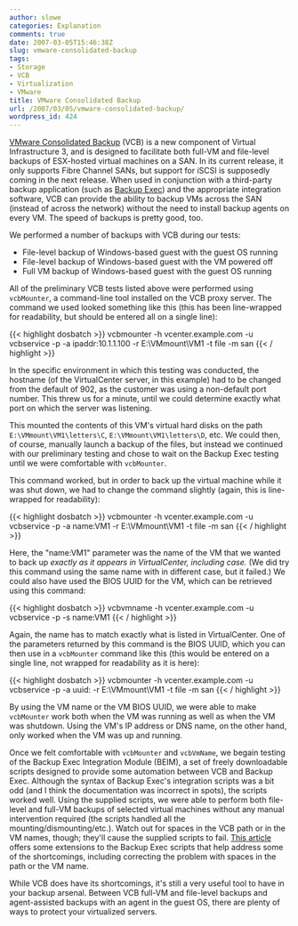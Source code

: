 ```yaml
---
author: slowe
categories: Explanation
comments: true
date: 2007-03-05T15:46:38Z
slug: vmware-consolidated-backup
tags:
- Storage
- VCB
- Virtualization
- VMware
title: VMware Consolidated Backup
url: /2007/03/05/vmware-consolidated-backup/
wordpress_id: 424
---
```


[VMware Consolidated Backup](http://www.vmware.com/products/vi/consolidated_backup.html) (VCB) is a new component of Virtual Infrastructure 3, and is designed to facilitate both full-VM and file-level backups of ESX-hosted virtual machines on a SAN. In its current release, it only supports Fibre Channel SANs, but support for iSCSI is supposedly coming in the next release. When used in conjunction with a third-party backup application (such as [Backup Exec](http://www.symantec.com/backupexec/index.jsp)) and the appropriate integration software, VCB can provide the ability to backup VMs across the SAN (instead of across the network) without the need to install backup agents on every VM. The speed of backups is pretty good, too.

We performed a number of backups with VCB during our tests:

* File-level backup of Windows-based guest with the guest OS running  
* File-level backup of Windows-based guest with the VM powered off  
* Full VM backup of Windows-based guest with the guest OS running

All of the preliminary VCB tests listed above were performed using `vcbMounter`, a command-line tool installed on the VCB proxy server. The command we used looked something like this (this has been line-wrapped for readability, but should be entered all on a single line):

{{< highlight dosbatch >}}
vcbmounter -h vcenter.example.com -u vcbservice 
-p <password> -a ipaddr:10.1.1.100 -r E:\VMmount\VM1 
-t file -m san
{{< / highlight >}}

In the specific environment in which this testing was conducted, the hostname (of the VirtualCenter server, in this example) had to be changed from the default of 902, as the customer was using a non-default port number. This threw us for a minute, until we could determine exactly what port on which the server was listening.

This mounted the contents of this VM's virtual hard disks on the path `E:\VMmount\VM1\letters\C`, `E:\VMmount\VM1\letters\D`, etc. We could then, of course, manually launch a backup of the files, but instead we continued with our preliminary testing and chose to wait on the Backup Exec testing until we were comfortable with `vcbMounter`.

This command worked, but in order to back up the virtual machine while it was shut down, we had to change the command slightly (again, this is line-wrapped for readability):

{{< highlight dosbatch >}}
vcbmounter -h vcenter.example.com -u vcbservice 
-p <password> -a name:VM1 -r E:\VMmount\VM1 
-t file -m san
{{< / highlight >}}

Here, the "name:VM1" parameter was the name of the VM that we wanted to back up _exactly as it appears in VirtualCenter, including case._ (We did try this command using the same name with in different case, but it failed.) We could also have used the BIOS UUID for the VM, which can be retrieved using this command:

{{< highlight dosbatch >}}
vcbvmname -h vcenter.example.com -u vcbservice 
-p <password> -s name:VM1
{{< / highlight >}}

Again, the name has to match exactly what is listed in VirtualCenter. One of the parameters returned by this command is the BIOS UUID, which you can then use in a `vcbMounter` command like this (this would be entered on a single line, not wrapped for readability as it is here):

{{< highlight dosbatch >}}
vcbmounter -h vcenter.example.com -u vcbservice 
-p <password> -a uuid:<BIOS UUID> -r E:\VMmount\VM1 
-t file -m san
{{< / highlight >}}

By using the VM name or the VM BIOS UUID, we were able to make `vcbMounter` work both when the VM was running as well as when the VM was shutdown. Using the VM's IP address or DNS name, on the other hand, only worked when the VM was up and running.

Once we felt comfortable with `vcbMounter` and `vcbVmName`, we begain testing of the Backup Exec Integration Module (BEIM), a set of freely downloadable scripts designed to provide some automation between VCB and Backup Exec. Although the syntax of Backup Exec's integration scripts was a bit odd (and I think the documentation was incorrect in spots), the scripts worked well. Using the supplied scripts, we were able to perform both file-level and full-VM backups of selected virtual machines without any manual intervention required (the scripts handled all the mounting/dismounting/etc.). Watch out for spaces in the VCB path or in the VM names, though; they'll cause the supplied scripts to fail. [This article](http://searchservervirtualization.techtarget.com/tip/0,289483,sid94_gci1233940,00.html) offers some extensions to the Backup Exec scripts that help address some of the shortcomings, including correcting the problem with spaces in the path or the VM name.

While VCB does have its shortcomings, it's still a very useful tool to have in your backup arsenal. Between VCB full-VM and file-level backups and agent-assisted backups with an agent in the guest OS, there are plenty of ways to protect your virtualized servers.
